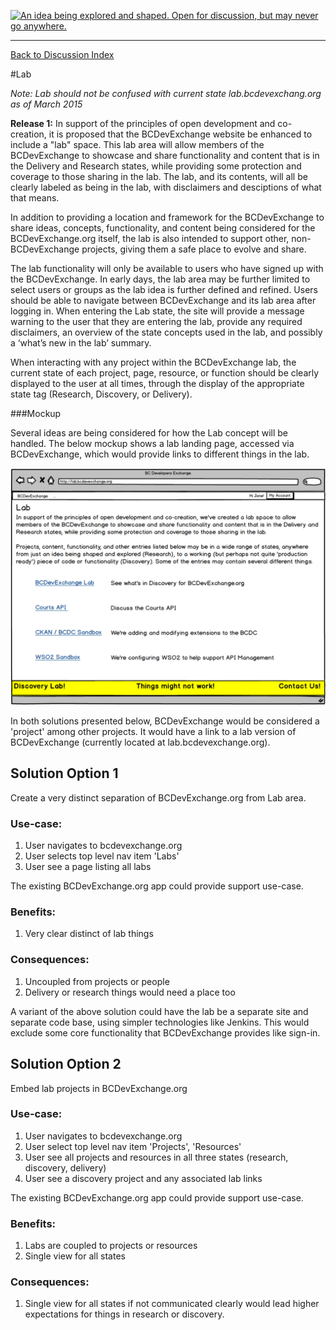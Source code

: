 <a rel="research" href="https://github.com/BCDevExchange/docs/blob/master/discussion/projectstates.md"><img alt="An idea being explored and shaped. Open for discussion, but may never go anywhere." style="border-width:0" src="https://img.shields.io/badge/BCDevExchange-Research-red.svg" title="An idea being explored and shaped. Open for discussion, but may never go anywhere." /></a>

---
[Back to Discussion Index](../discussion_index.md)

#Lab

*Note: Lab should not be confused with current state lab.bcdevexchang.org as of March 2015*

**Release 1:** In support of the principles of open development and co-creation, it is proposed that the BCDevExchange website be enhanced to include a "lab" space. This lab area will allow members of the BCDevExchange to showcase and share functionality and content that is in the Delivery and Research states, while providing some protection and coverage to those sharing in the lab. The lab, and its contents, will all be clearly labeled as being in the lab, with disclaimers and desciptions of what that means. 

In addition to providing a location and framework for the BCDevExchange to share ideas, concepts, functionality, and content being considered for the BCDevExchange.org itself, the lab is also intended to support other, non-BCDevExchange projects, giving them a safe place to evolve and share. 

The lab functionality will only be available to users who have signed up with the BCDevExchange. In early days, the lab area may be further limited to select users or groups as the lab idea is further defined and refined. Users should be able to navigate between BCDevExchange and its lab area after logging in. When entering the Lab state, the site will provide a message warning to the user that they are entering the lab, provide any required disclaimers, an overview of the state concepts used in the lab, and possibly a ‘what’s new in the lab’ summary. 

When interacting with any project within the BCDevExchange lab, the current state of each project, page, resource, or function should be clearly displayed to the user at all times, through the display of the appropriate state tag (Research, Discovery, or Delivery). 

###Mockup

Several ideas are being considered for how the Lab concept will be handled. The below mockup shows a lab landing page, accessed via BCDevExchange, which would provide links to different things in the lab. 

![Lab Wireframe](../wireframes/Lab.PNG)

In both solutions presented below, BCDevExchange would be considered a 'project' among other projects.  It would have a link to a lab version of BCDevExchange (currently located at lab.bcdevexchange.org).  

## Solution Option 1 ##

Create a very distinct separation of BCDevExchange.org from Lab area. 

### Use-case:

1. User navigates to bcdevexchange.org
2. User selects top level nav item 'Labs'
3. User see a page listing all labs

The existing BCDevExchange.org app could provide support use-case.   

### Benefits:
1. Very clear distinct of lab things

### Consequences:
1. Uncoupled from projects or people
2. Delivery or research things would need a place too 

A variant of the above solution could have the lab be a separate site and separate code base, using simpler technologies like Jenkins.  This would exclude some core functionality that BCDevExchange provides like sign-in.

## Solution Option 2 ##

Embed lab projects in BCDevExchange.org

### Use-case:

1. User navigates to bcdevexchange.org
2. User select top level nav item 'Projects', 'Resources'
3. User see all projects and resources in all three states (research, discovery, delivery)
4. User see a discovery project and any associated lab links

The existing BCDevExchange.org app could provide support use-case.   

### Benefits:

1. Labs are coupled to projects or resources
2. Single view for all states

### Consequences:

1. Single view for all states if not communicated clearly would lead higher expectations for things in research or discovery.

